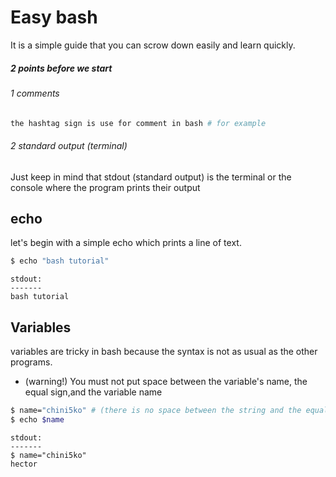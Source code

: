 # Easy bash
It is a simple guide that you can scrow down easily and learn quickly.

##### 2 points before we start 

###### 1 comments 
```bash 
the hashtag sign is use for comment in bash # for example
```

###### 2 standard output (terminal)
Just keep in mind that stdout (standard output) is the terminal or the console where the program prints their output

## echo

let's begin with a simple echo which prints a line of text. 

```bash
$ echo "bash tutorial"
```

```
stdout:
-------
bash tutorial 
```

## Variables
variables are tricky in bash because the syntax is not as usual as the other programs. 
-  (warning!) You must not put space between the variable's name, the equal sign,and the variable name 
```bash
$ name="chini5ko" # (there is no space between the string and the equal sign !)
$ echo $name
```
```
stdout:
-------
$ name="chini5ko"
hector  
```






